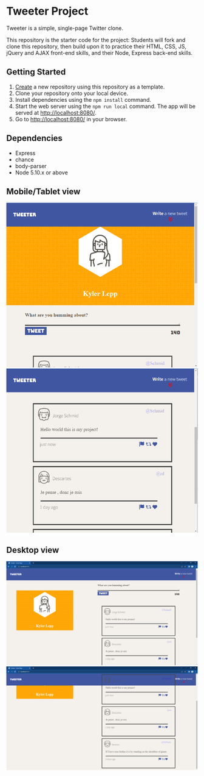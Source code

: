 # Tweeter Project

Tweeter is a simple, single-page Twitter clone.

This repository is the starter code for the project: Students will fork and clone this repository, then build upon it to practice their HTML, CSS, JS, jQuery and AJAX front-end skills, and their Node, Express back-end skills.

## Getting Started

1. [Create](https://docs.github.com/en/repositories/creating-and-managing-repositories/creating-a-repository-from-a-template) a new repository using this repository as a template.
2. Clone your repository onto your local device.
3. Install dependencies using the `npm install` command.
3. Start the web server using the `npm run local` command. The app will be served at <http://localhost:8080/>.
4. Go to <http://localhost:8080/> in your browser.

## Dependencies

- Express
- chance
- body-parser
- Node 5.10.x or above

## Mobile/Tablet view

!['Screenshot of mobile/tablet view'](https://github.com/Klepp1/tweeter/blob/master/docs/mobile-tabletView.png?raw=true)
!['Screenshot of mobile.tablet tweet view'](https://github.com/Klepp1/tweeter/blob/master/docs/tablet-tweetView.png?raw=true)

## Desktop view

!['View of tweeter on desktop'](https://github.com/Klepp1/tweeter/blob/master/docs/tweeter!.png?raw=true)
!['View of tweets on desktop view'](https://github.com/Klepp1/tweeter/blob/master/docs/tweets.png?raw=true)
